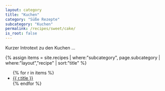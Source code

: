 ```yaml
---
layout: category
title: "Kuchen"
category: "Süße Rezepte"
subcategory: "Kuchen"
permalink: /recipes/sweet/cake/
is_root: false
---
```


<p>Kurzer Introtext zu den Kuchen …</p>

{% assign items = site.recipes
  | where:"subcategory", page.subcategory
  | where:"layout","recipe"
  | sort:"title" %}

<ul>
{% for r in items %}
  <li><a href="{{ r.url | relative_url }}">{{ r.title }}</a></li>
{% endfor %}
</ul>

